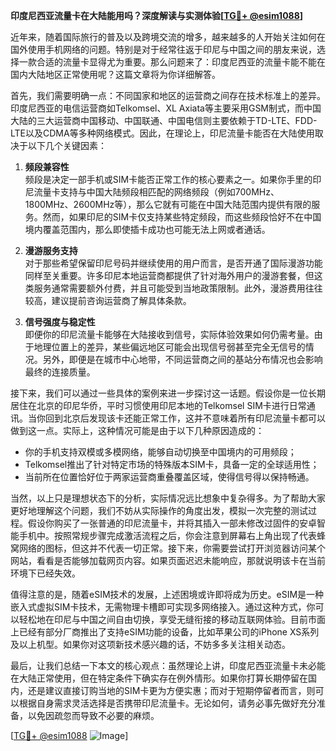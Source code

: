 **印度尼西亚流量卡在大陆能用吗？深度解读与实测体验[[TG💪+ @esim1088](https://t.me/s/esim1088)]**

近年来，随着国际旅行的普及以及跨境交流的增多，越来越多的人开始关注如何在国外使用手机网络的问题。特别是对于经常往返于印尼与中国之间的朋友来说，选择一款合适的流量卡显得尤为重要。那么问题来了：印度尼西亚的流量卡能不能在国内大陆地区正常使用呢？这篇文章将为你详细解答。

首先，我们需要明确一点：不同国家和地区的运营商之间存在技术标准上的差异。印度尼西亚的电信运营商如Telkomsel、XL Axiata等主要采用GSM制式，而中国大陆的三大运营商中国移动、中国联通、中国电信则主要依赖于TD-LTE、FDD-LTE以及CDMA等多种网络模式。因此，在理论上，印尼流量卡能否在大陆使用取决于以下几个关键因素：

1. **频段兼容性**  
   频段是决定一部手机或SIM卡能否正常工作的核心要素之一。如果你手里的印尼流量卡支持与中国大陆频段相匹配的网络频段（例如700MHz、1800MHz、2600MHz等），那么它就有可能在中国大陆范围内提供有限的服务。然而，如果印尼的SIM卡仅支持某些特定频段，而这些频段恰好不在中国境内覆盖范围内，那么即使插卡成功也可能无法上网或者通话。

2. **漫游服务支持**  
   对于那些希望保留印尼号码并继续使用的用户而言，是否开通了国际漫游功能同样至关重要。许多印尼本地运营商都提供了针对海外用户的漫游套餐，但这类服务通常需要额外付费，并且可能受到当地政策限制。此外，漫游费用往往较高，建议提前咨询运营商了解具体条款。

3. **信号强度与稳定性**  
   即便你的印尼流量卡能够在大陆接收到信号，实际体验效果如何仍需考量。由于地理位置上的差异，某些偏远地区可能会出现信号弱甚至完全无信号的情况。另外，即便是在城市中心地带，不同运营商之间的基站分布情况也会影响最终的连接质量。

接下来，我们可以通过一些具体的案例来进一步探讨这一话题。假设你是一位长期居住在北京的印尼华侨，平时习惯使用印尼本地的Telkomsel SIM卡进行日常通讯。当你回到北京后发现该卡还能正常工作，这并不意味着所有印尼流量卡都可以做到这一点。实际上，这种情况可能是由于以下几种原因造成的：
- 你的手机支持双模或多模网络，能够自动切换至中国境内的可用频段；
- Telkomsel推出了针对特定市场的特殊版本SIM卡，具备一定的全球适用性；
- 当前所在位置恰好位于两家运营商重叠覆盖区域，使得信号得以保持畅通。

当然，以上只是理想状态下的分析，实际情况远比想象中复杂得多。为了帮助大家更好地理解这个问题，我们不妨从实际操作的角度出发，模拟一次完整的测试过程。假设你购买了一张普通的印尼流量卡，并将其插入一部未修改过固件的安卓智能手机中。按照常规步骤完成激活流程之后，你会注意到屏幕右上角出现了代表蜂窝网络的图标，但这并不代表一切正常。接下来，你需要尝试打开浏览器访问某个网站，看看是否能够加载网页内容。如果页面迟迟未能响应，那就说明该卡在当前环境下已经失效。

值得注意的是，随着eSIM技术的发展，上述困境或许即将成为历史。eSIM是一种嵌入式虚拟SIM卡技术，无需物理卡槽即可实现多网络接入。通过这种方式，你可以轻松地在印尼与中国之间自由切换，享受无缝衔接的移动互联网体验。目前市面上已经有部分厂商推出了支持eSIM功能的设备，比如苹果公司的iPhone XS系列及以上机型。如果你对这项新技术感兴趣的话，不妨多多关注相关动态。

最后，让我们总结一下本文的核心观点：虽然理论上讲，印度尼西亚流量卡未必能在大陆正常使用，但在特定条件下确实存在例外情形。如果你打算长期停留在国内，还是建议直接订购当地的SIM卡更为方便实惠；而对于短期停留者而言，则可以根据自身需求灵活选择是否携带印尼流量卡。无论如何，请务必事先做好充分准备，以免因疏忽而导致不必要的麻烦。

[[TG💪+ @esim1088](https://t.me/s/esim1088) ![Image](https://i.postimg.cc/4NQfJmqS/Snipaste-2025-05-13-00-14-12.png)]